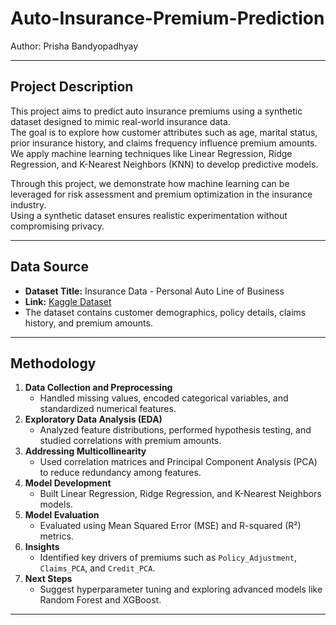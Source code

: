 # Auto-Insurance-Premium-Prediction
Author: Prisha Bandyopadhyay

---

## Project Description
This project aims to predict auto insurance premiums using a synthetic dataset designed to mimic real-world insurance data.  
The goal is to explore how customer attributes such as age, marital status, prior insurance history, and claims frequency influence premium amounts.  
We apply machine learning techniques like Linear Regression, Ridge Regression, and K-Nearest Neighbors (KNN) to develop predictive models.

Through this project, we demonstrate how machine learning can be leveraged for risk assessment and premium optimization in the insurance industry.  
Using a synthetic dataset ensures realistic experimentation without compromising privacy.

---

## Data Source
- **Dataset Title:** Insurance Data - Personal Auto Line of Business
- **Link:** [Kaggle Dataset](https://www.kaggle.com/datasets/samialyasin/insurance-data-personal-auto-line-of-business?resource=download)
- The dataset contains customer demographics, policy details, claims history, and premium amounts.

---

## Methodology
1. **Data Collection and Preprocessing**
   - Handled missing values, encoded categorical variables, and standardized numerical features.
2. **Exploratory Data Analysis (EDA)**
   - Analyzed feature distributions, performed hypothesis testing, and studied correlations with premium amounts.
3. **Addressing Multicollinearity**
   - Used correlation matrices and Principal Component Analysis (PCA) to reduce redundancy among features.
4. **Model Development**
   - Built Linear Regression, Ridge Regression, and K-Nearest Neighbors models.
5. **Model Evaluation**
   - Evaluated using Mean Squared Error (MSE) and R-squared (R²) metrics.
6. **Insights**
   - Identified key drivers of premiums such as `Policy_Adjustment`, `Claims_PCA`, and `Credit_PCA`.
7. **Next Steps**
   - Suggest hyperparameter tuning and exploring advanced models like Random Forest and XGBoost.

---
